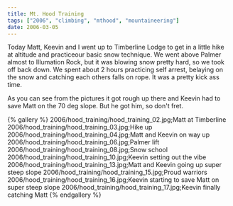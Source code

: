 ```yaml
---
title: Mt. Hood Training
tags: ["2006", "climbing", "mthood", "mountaineering"]
date: 2006-03-05
---
```

Today Matt, Keevin and I went up to Timberline Lodge to get in a little hike at altitude and practiceour basic snow technique.  We went above Palmer almost to Illumation Rock, but it was blowing snow pretty hard, so we took off back down.  We spent about 2 hours practicing self arrest, belaying on the snow and catching each others falls on rope.  It was a pretty kick ass time.

As you can see from the pictures it got rough up there and Keevin had to save Matt on the 70 deg slope.  But he got him, so don't fret.


{% gallery %} 
2006/hood_training/hood_training_02.jpg;Matt at Timberline
2006/hood_training/hood_training_03.jpg;Hike up
2006/hood_training/hood_training_04.jpg;Matt and Keevin on way up
2006/hood_training/hood_training_06.jpg;Palmer lift
2006/hood_training/hood_training_08.jpg;Snow school
2006/hood_training/hood_training_10.jpg;Keevin setting out the vibe
2006/hood_training/hood_training_13.jpg;Matt and Keevin going up super steep slope
2006/hood_training/hood_training_15.jpg;Proud warriors
2006/hood_training/hood_training_16.jpg;Keevin starting to save Matt on super steep slope
2006/hood_training/hood_training_17.jpg;Keevin finally catching Matt
{% endgallery %}
